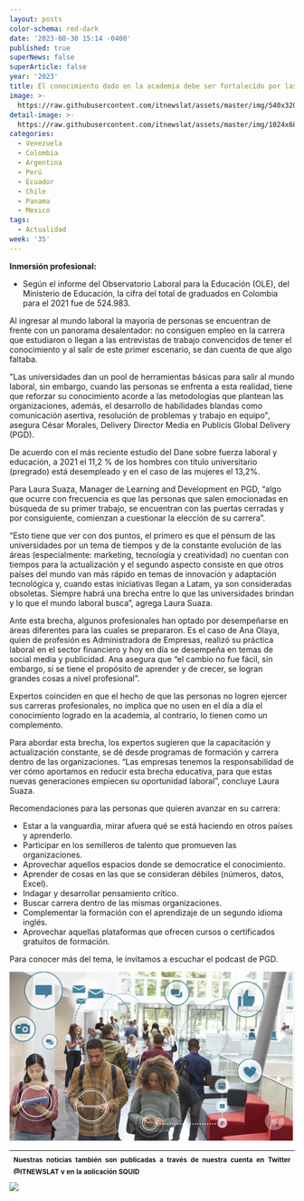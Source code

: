 ```yaml
---
layout: posts
color-schema: red-dark
date: '2023-08-30 15:14 -0400'
published: true
superNews: false
superArticle: false
year: '2023'
title: El conocimiento dado en la academia debe ser fortalecido por las empresas
image: >-
  https://raw.githubusercontent.com/itnewslat/assets/master/img/540x320/Estudiantes-Digitales-p.jpg
detail-image: >-
  https://raw.githubusercontent.com/itnewslat/assets/master/img/1024x680/Estudiantes-Digitales-g.jpg
categories:
  - Venezuela
  - Colombia
  - Argentina
  - Perú
  - Ecuador
  - Chile
  - Panama
  - Mexico
tags:
  - Actualidad
week: '35'
---
```

**Inmersión profesional:**

- Según el informe del Observatorio Laboral para la Educación (OLE), del Ministerio de Educación, la cifra del total de graduados en Colombia para el 2021 fue de 524.983.

Al ingresar al mundo laboral la mayoría de personas se encuentran de frente con un panorama desalentador: no consiguen empleo en la carrera que estudiaron o llegan a las entrevistas de trabajo convencidos de tener el conocimiento y al salir de este primer escenario, se dan cuenta de que algo faltaba.

"Las universidades dan un pool de herramientas básicas para salir al mundo laboral, sin embargo, cuando las personas se enfrenta a esta realidad, tiene que reforzar su conocimiento acorde a las metodologías que plantean las organizaciones, además, el desarrollo de habilidades blandas como comunicación asertiva, resolución de problemas y trabajo en equipo", asegura César Morales, Delivery Director Media en Publicis Global Delivery (PGD).

De acuerdo con el más reciente estudio del Dane sobre fuerza laboral y educación, a 2021 el 11,2 % de los hombres con título universitario (pregrado) está desempleado y en el caso de las mujeres el 13,2%.

Para Laura Suaza, Manager de Learning and Development en PGD, “algo que ocurre con frecuencia es que las personas que salen emocionadas en búsqueda de su primer trabajo, se encuentran con las puertas cerradas y por consiguiente, comienzan a cuestionar la elección de su carrera”.

“Esto tiene que ver con dos puntos, el primero es que el pénsum de las universidades por un tema de tiempos y de la constante evolución de las áreas (especialmente: marketing, tecnología y creatividad) no cuentan con tiempos para la actualización y el segundo aspecto consiste en que otros países del mundo van más rápido en temas de innovación y adaptación tecnológica y, cuando estas iniciativas llegan a Latam, ya son consideradas obsoletas. Siempre habrá una brecha entre lo que las universidades brindan y lo que el mundo laboral busca”, agrega Laura Suaza.

Ante esta brecha, algunos profesionales han optado por desempeñarse en áreas diferentes para las cuales se prepararon. Es el caso de Ana Olaya, quien de profesión es Administradora de Empresas, realizó su práctica laboral en el sector financiero y hoy en día se desempeña en temas de social media y publicidad. Ana asegura que “el cambio no fue fácil, sin embargo, si se tiene el propósito de aprender y de crecer, se logran grandes cosas a nivel profesional”.

Expertos coinciden en que el hecho de que las personas no logren ejercer sus carreras profesionales, no implica que no usen en el día a día el conocimiento logrado en la academia, al contrario, lo tienen como un complemento.

Para abordar esta brecha, los expertos sugieren que la capacitación y actualización constante, se dé desde programas de formación y carrera dentro de las organizaciones. “Las empresas tenemos la responsabilidad de ver cómo aportamos en reducir esta brecha educativa, para que estas nuevas generaciones empiecen su oportunidad laboral”, concluye Laura Suaza.

Recomendaciones para las personas que quieren avanzar en su carrera:

- Estar a la vanguardia, mirar afuera qué se está haciendo en otros países y aprenderlo.
- Participar en los semilleros de talento que promueven las organizaciones.
- Aprovechar aquellos espacios donde se democratice el conocimiento.
- Aprender de cosas en las que se consideran débiles (números, datos, Excel).
- Indagar y desarrollar pensamiento crítico.
- Buscar carrera dentro de las mismas organizaciones.
- Complementar la formación con el aprendizaje de un segundo idioma inglés.
- Aprovechar aquellas plataformas que ofrecen cursos o certificados gratuitos de formación.

Para conocer más del tema, le invitamos a escuchar el podcast de PGD.

![](https://raw.githubusercontent.com/itnewslat/assets/master/img/540x320/Estudiantes-Digitales-p.jpg)

<table style="height: 42px;" width="569">
<tbody>
<tr>
<td style="text-align: justify;"><sub><strong>Nuestras noticias también son publicadas a través de nuestra cuenta en Twitter <a href="https://twitter.com/itnewslat?lang=es">@ITNEWSLAT</a> y en la aplicación <a href="https://squidapp.co/en/">SQUID</a></strong></sub></td>
</tr>
</tbody>
</table>

<img src="https://tracker.metricool.com/c3po.jpg?hash=56f88a41e39ab42c063cc51676587a04"/>